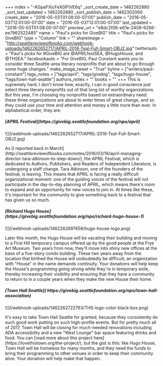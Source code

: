 +++
index = "-KGpeFXicFeX0IFlVE6q"
_sort_create_date = 1462262880
_sort_last_updated = 1462262880
_sort_publish_date = 1462302060
create_date = "2016-05-03T01:08:00-07:00"
publish_date = "2016-05-03T12:01:00-07:00"
date = "2016-05-03T12:01:00-07:00"
last_updated = "2016-05-03T01:08:00-07:00"
preview_url = "e8dc2f06-e61e-2408-6266-ee7962522485"
name = "Paul's picks for GiveBIG"
title = "Paul's picks for GiveBIG"
type = "Column"
link = ""
shareimage = "http://seattlereviewofbooks.com/webhook-uploads/1462262652717/APRIL-2016-Teal-Full-Smart-OBJ2.jpg"
twitterauto = "Paul's picks for #GiveBIG are @APRILfestSEA, @HugoHouse, and @THSEA."
facebookauto = "For GiveBIG, Paul Constant wants you to consider three Seattle-area literary nonprofits that are about to go through some huge changes."
make_image_tweet = "True"
byline = ["writers/paul-constant"]
tags_notes = ["tags/april", "tags/givebig", "tags/hugo-house", "tags/town-hall-seattle"]
authors_notes = ""
books = ""
+++
This is supremely hard; I don't know how, exactly, I can in good conscience just select three literary nonprofits out of that long list of worthy organizations. But this year, I'm choosing my nonprofits based on extraordinary need: these three organizations are about to enter times of great change, and so they could use your time and attention and money a little more than ever. In alphabetical order, they are:

<h5>[APRIL Festival](https://givebig.seattlefoundation.org/npo/april)</h5>

<p class="image">![](/webhook-uploads/1462262652717/APRIL-2016-Teal-Full-Smart-OBJ2.jpg)</p>
As [I reported back in March](http://seattlereviewofbooks.com/notes/2016/03/19/april-managing-director-tara-atkinson-to-step-down/), the APRIL Festival, which is dedicated to Authors, Publishers, and Readers of Independent Literature, is undergoing a staff change. Tara Atkinson, one of the founders of the festival, is leaving. This means that APRIL is facing a really difficult organizational moment: one of the guiding voices of the festival will not participate in the day-to-day planning of APRIL, which means there's room to expand and an opportunity for new voices to join in. At times like these, it's important for the community to give something back to a festival that has given us so much.

<h5>[Richard Hugo House](https://givebig.seattlefoundation.org/npo/richard-hugo-house-1)</h5>
<p class="image">![](/webhook-uploads/1462262697658/hugo-house-logo.png)</p>
Later this month, the Hugo House will be vacating their building and moving to a First Hill temporary campus offered up by the good people at the Frye Art Museum. Two years from now, they'll move into shiny new offices at the base of a five-story condo building. These two years away from the location that birthed the House will undoubtedly be difficult; an organization with "House" in the name demands continuity. Your donations will help keep the House's programming going strong while they're in temporary exile, thereby increasing their visibility and ensuring that they have a community to return to in a couple years when they make the new House their home.

<h5>[Town Hall Seattle]( https://givebig.seattlefoundation.org/npo/town-hall-association)</h5>
<p class="image">![](/webhook-uploads/1462262722763/THS-logo-color-black-box.png)</p>
It's easy to take Town Hall Seattle for granted, because they consistently do such good work putting on such high-profile events. But for pretty much all of 2017, Town Hall will be closing for much-needed renovations including ADA accessibility and a new "West Lounge" bar space featuring drinks and food. You can [read more about this project here](https://lovethistown.org/the-project/), but the gist is this: like Hugo House, Town Hall will be homeless for many months, and they need the funds to bring their programming to other venues in order to keep their community alive. Your donation will help make that happen.